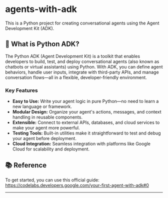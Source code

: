 
# agents-with-adk

This is a Python project for creating conversational agents using the Agent Development Kit (ADK).

## 🐍 What is Python ADK?

The Python ADK (Agent Development Kit) is a toolkit that enables developers to build, test, and deploy conversational agents (also known as chatbots or virtual assistants) using Python. With ADK, you can define agent behaviors, handle user inputs, integrate with third-party APIs, and manage conversation flows—all in a flexible, developer-friendly environment.

### Key Features

- **Easy to Use:** Write your agent logic in pure Python—no need to learn a new language or framework.
- **Modular Design:** Organize your agent's actions, messages, and context handling in reusable components.
- **Extensible:** Connect to external APIs, databases, and cloud services to make your agent more powerful.
- **Testing Tools:** Built-in utilities make it straightforward to test and debug your agent before deployment.
- **Cloud Integration:** Seamless integration with platforms like Google Cloud for scalability and deployment.

## 📚 Reference

To get started, you can use this official guide:  
https://codelabs.developers.google.com/your-first-agent-with-adk#0

---

